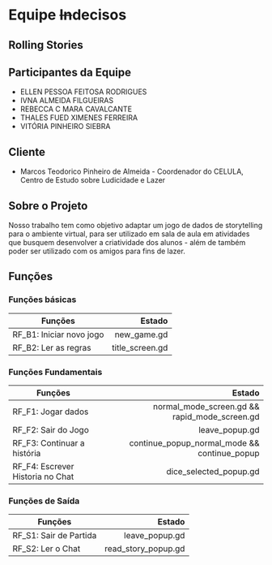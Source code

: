 # Equipe <s>In</s>decisos

## Rolling Stories

## Participantes da Equipe
- ELLEN PESSOA FEITOSA RODRIGUES
- IVNA ALMEIDA FILGUEIRAS
- REBECCA C MARA CAVALCANTE 
- THALES FUED XIMENES FERREIRA
- VITÓRIA PINHEIRO SIEBRA

## Cliente
- Marcos Teodorico Pinheiro de Almeida - Coordenador do CELULA, Centro de Estudo sobre Ludicidade e Lazer

## Sobre o Projeto
Nosso trabalho tem como objetivo adaptar um jogo de dados de storytelling para o ambiente virtual, para ser utilizado em sala de aula em atividades que busquem desenvolver a criatividade dos alunos - além de também poder ser utilizado com os amigos para fins de lazer.

## Funções 
### Funções básicas
| Funções     | Estado |
| --------- | -----:|
| RF_B1: Iniciar novo jogo  | new_game.gd |
| RF_B2: Ler as regras    |   title_screen.gd |

### Funções Fundamentais 
| Funções     | Estado |
| --------- | -----:|
| RF_F1: Jogar dados  | normal_mode_screen.gd && rapid_mode_screen.gd |
| RF_F2: Sair do Jogo    |   leave_popup.gd |
| RF_F3: Continuar a história     |    continue_popup_normal_mode && continue_popup |
| RF_F4: Escrever Historia no Chat     |    dice_selected_popup.gd |

### Funções de Saída 
| Funções     | Estado |
| --------- | -----:|
| RF_S1: Sair de Partida | leave_popup.gd |
| RF_S2: Ler o Chat     |   read_story_popup.gd |

